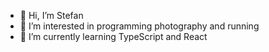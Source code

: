 - 👋 Hi, I’m Stefan
- 👀 I’m interested in programming photography and running
- 🌱 I’m currently learning TypeScript and React

<!--- 💞️ I’m looking to collaborate on ...
- 📫 How to reach me ... --->

<!---
sfranzis/sfranzis is a ✨ special ✨ repository because its `README.md` (this file) appears on your GitHub profile.
You can click the Preview link to take a look at your changes.
--->
